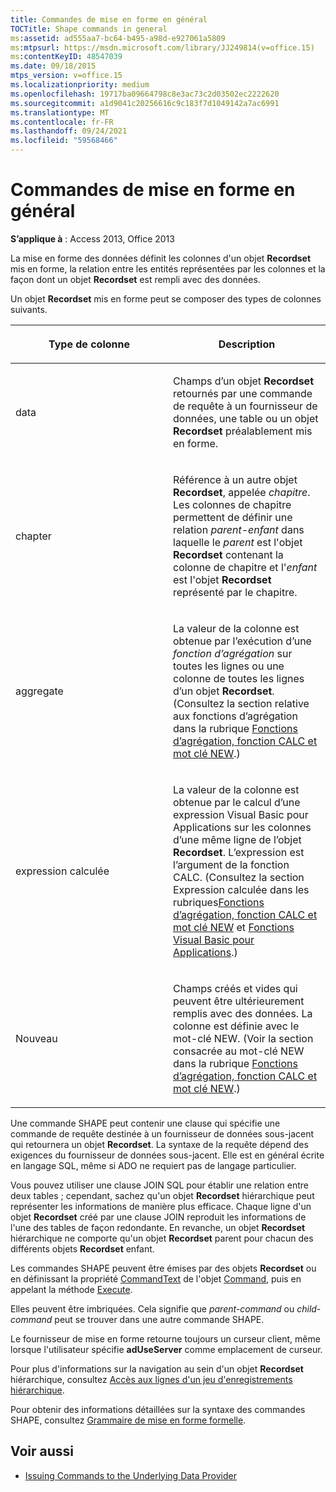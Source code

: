 ```yaml
---
title: Commandes de mise en forme en général
TOCTitle: Shape commands in general
ms:assetid: ad555aa7-bc64-b495-a98d-e927061a5809
ms:mtpsurl: https://msdn.microsoft.com/library/JJ249814(v=office.15)
ms:contentKeyID: 48547039
ms.date: 09/18/2015
mtps_version: v=office.15
ms.localizationpriority: medium
ms.openlocfilehash: 19717ba09664798c8e3ac73c2d03502ec2222620
ms.sourcegitcommit: a1d9041c20256616c9c183f7d1049142a7ac6991
ms.translationtype: MT
ms.contentlocale: fr-FR
ms.lasthandoff: 09/24/2021
ms.locfileid: "59568466"
---
```

# <a name="shape-commands-in-general"></a>Commandes de mise en forme en général

**S’applique à** : Access 2013, Office 2013

La mise en forme des données définit les colonnes d'un objet **Recordset** mis en forme, la relation entre les entités représentées par les colonnes et la façon dont un objet **Recordset** est rempli avec des données.

Un objet **Recordset** mis en forme peut se composer des types de colonnes suivants.

<table>
<colgroup>
<col style="width: 50%" />
<col style="width: 50%" />
</colgroup>
<thead>
<tr class="header">
<th><p>Type de colonne</p></th>
<th><p>Description</p></th>
</tr>
</thead>
<tbody>
<tr class="odd">
<td><p>data</p></td>
<td><p>Champs d’un objet <strong>Recordset</strong> retournés par une commande de requête à un fournisseur de données, une table ou un objet <strong>Recordset</strong> préalablement mis en forme.</p></td>
</tr>
<tr class="even">
<td><p>chapter</p></td>
<td><p>Référence à un autre objet <strong>Recordset</strong>, appelée <em>chapitre</em>. Les colonnes de chapitre permettent de définir une relation <em>parent-enfant</em> dans laquelle le <em>parent</em> est l'objet <strong>Recordset</strong> contenant la colonne de chapitre et l'<em>enfant</em> est l'objet <strong>Recordset</strong> représenté par le chapitre.</p></td>
</tr>
<tr class="odd">
<td><p>aggregate</p></td>
<td><p>La valeur de la colonne est obtenue par l’exécution d’une <em>fonction d’agrégation</em> sur toutes les lignes ou une colonne de toutes les lignes d’un objet <strong>Recordset</strong>.(Consultez la section relative aux fonctions d’agrégation dans la rubrique <a href="aggregate-functions-the-calc-function-and-the-new-keyword.md">Fonctions d’agrégation, fonction CALC et mot clé NEW</a>.)</p></td>
</tr>
<tr class="even">
<td><p>expression calculée</p></td>
<td><p>La valeur de la colonne est obtenue par le calcul d’une expression Visual Basic pour Applications sur les colonnes d’une même ligne de l’objet <strong>Recordset</strong>.  L’expression est l’argument de la fonction CALC. (Consultez la section Expression calculée dans les rubriques<a href="aggregate-functions-the-calc-function-and-the-new-keyword.md">Fonctions d’agrégation, fonction CALC et mot clé NEW</a> et <a href="visual-basic-for-applications-functions.md">Fonctions Visual Basic pour Applications</a>.)</p></td>
</tr>
<tr class="odd">
<td><p>Nouveau</p></td>
<td><p>Champs créés et vides qui peuvent être ultérieurement remplis avec des données. La colonne est définie avec le mot-clé NEW. (Voir la section consacrée au mot-clé NEW dans la rubrique <a href="aggregate-functions-the-calc-function-and-the-new-keyword.md">Fonctions d’agrégation, fonction CALC et mot clé NEW</a>.)</p></td>
</tr>
</tbody>
</table>


Une commande SHAPE peut contenir une clause qui spécifie une commande de requête destinée à un fournisseur de données sous-jacent qui retournera un objet **Recordset**. La syntaxe de la requête dépend des exigences du fournisseur de données sous-jacent. Elle est en général écrite en langage SQL, même si ADO ne requiert pas de langage particulier.

Vous pouvez utiliser une clause JOIN SQL pour établir une relation entre deux tables ; cependant, sachez qu'un objet **Recordset** hiérarchique peut représenter les informations de manière plus efficace. Chaque ligne d'un objet **Recordset** créé par une clause JOIN reproduit les informations de l'une des tables de façon redondante. En revanche, un objet **Recordset** hiérarchique ne comporte qu'un objet **Recordset** parent pour chacun des différents objets **Recordset** enfant.

Les commandes SHAPE peuvent être émises par des objets **Recordset** ou en définissant la propriété [CommandText](commandtext-property-ado.md) de l'objet [Command](command-object-ado.md), puis en appelant la méthode [Execute](https://docs.microsoft.com/office/vba/access/concepts/miscellaneous/execute-method-ado-command).

Elles peuvent être imbriquées. Cela signifie que *parent-command* ou *child-command* peut se trouver dans une autre commande SHAPE.

Le fournisseur de mise en forme retourne toujours un curseur client, même lorsque l'utilisateur spécifie **adUseServer** comme emplacement de curseur.

Pour plus d'informations sur la navigation au sein d'un objet **Recordset** hiérarchique, consultez [Accès aux lignes d'un jeu d'enregistrements hiérarchique](accessing-rows-in-a-hierarchical-recordset.md).

Pour obtenir des informations détaillées sur la syntaxe des commandes SHAPE, consultez [Grammaire de mise en forme formelle](formal-shape-grammar.md).

## <a name="see-also"></a>Voir aussi

- [Issuing Commands to the Underlying Data Provider](issuing-commands-to-the-underlying-data-provider.md)

